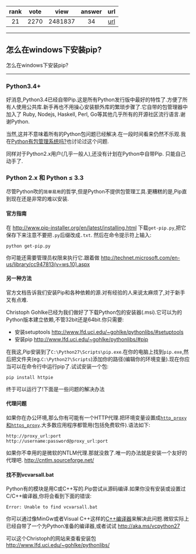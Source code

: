 
| rank | vote | view | answer | url |
|:-:|:-:|:-:|:-:|:-:|
|21|2270|2481837|34| [url](http://stackoverflow.com/questions/4750806/how-do-i-install-pip-on-windows) |
***

## 怎么在windows下安装pip?

怎么在windows下安装pip?

***

### Python3.4+

好消息,Python3.4已经自带Pip.这是所有Python发行版中最好的特性了.方便了所有人使用公共库.新手再也不用操心安装额外库的繁琐步骤了.它自带的包管理器中加入了 Ruby, Nodejs, Haskell, Perl, Go等其他几乎所有的开源社区流行语言.谢谢Python.

当然,这并不意味着所有的Python包问题已经解决.在一段时间看来仍然不乐观.我在[Python有包管理系统吗?](http://stackoverflow.com/questions/2436731/does-python-have-a-package-module-management-system/13445719#13445719)也讨论过这个问题.

同样对于Python2.x用户(几乎一般人),还没有计划在Python中自带Pip.
只能自己动手了.

### Python 2.x 和 Python ≤ 3.3

尽管Python吹的`简单易用`的哲学,但是Python不提供包管理工具.更糟糕的是,Pip直到现在还是非常的难以安装.

#### 官方指南

在 http://www.pip-installer.org/en/latest/installing.html 下载`get-pip.py`,把它保存下来注意不要把`.py`后缀改成`.txt`.
然后在命令提示符上输入:

```
python get-pip.py
```

你可能还需要管理员权限来执行它.跟着做  http://technet.microsoft.com/en-us/library/cc947813(v=ws.10).aspx

#### 另一种方法

官方文档告诉我们安装Pip和各种依赖的源.对有经验的人来说太麻烦了,对于新手又有点难.

Christoph Gohlke已经为我们做好了下载Python包的安装器(.msi).它可以为的Python版本建立依赖,不管32bit还是64bit.你只需要:

* 安装setuptools http://www.lfd.uci.edu/~gohlke/pythonlibs/#setuptools
* 安装pip  http://www.lfd.uci.edu/~gohlke/pythonlibs/#pip

在我这,Pip安装到了`C:\Python27\Scripts\pip.exe`.在你的电脑上找到`pip.exe`,然后把文件夹(eg.`C:\Python27\Scripts`)添加你的路径(编辑你的环境变量).现在你应当可以在命令行中运行pip了.试试安装一个包:

```
pip install httpie
```

终于可以运行了!下面是一些问题的解决办法

#### 代理问题

如果你在办公环境,那么你有可能有一个HTTP代理.把环境变量设置成[`http_proxy`和`https_proxy`](https://docs.python.org/2/library/urllib.html).大多数应用程序都管用(包括免费软件).语法如下:

```
http://proxy_url:port
http://username:password@proxy_url:port
```

如果你不幸用的是微软的NTLM代理.那就没救了.唯一的办法就是安装一个友好的代理吧. http://cntlm.sourceforge.net/

#### 找不到vcvarsall.bat

Python有的模块是用C或C++写的.Pip尝试从源码编译.如果你没有安装或设置过C/C++编译器,你将会看到下面的错误:

```
Error: Unable to find vcvarsall.bat
```

你可以通过像MinGw或者Visual C++这样的[C++编译器](http://stackoverflow.com/questions/2817869/error-unable-to-find-vcvarsall-bat)来解决此问题.微软实际上已经自带了一个为Python准备的编译器,或者试试 http://aka.ms/vcpython27

可以这个Christoph的网站来查看安装包 http://www.lfd.uci.edu/~gohlke/pythonlibs/
